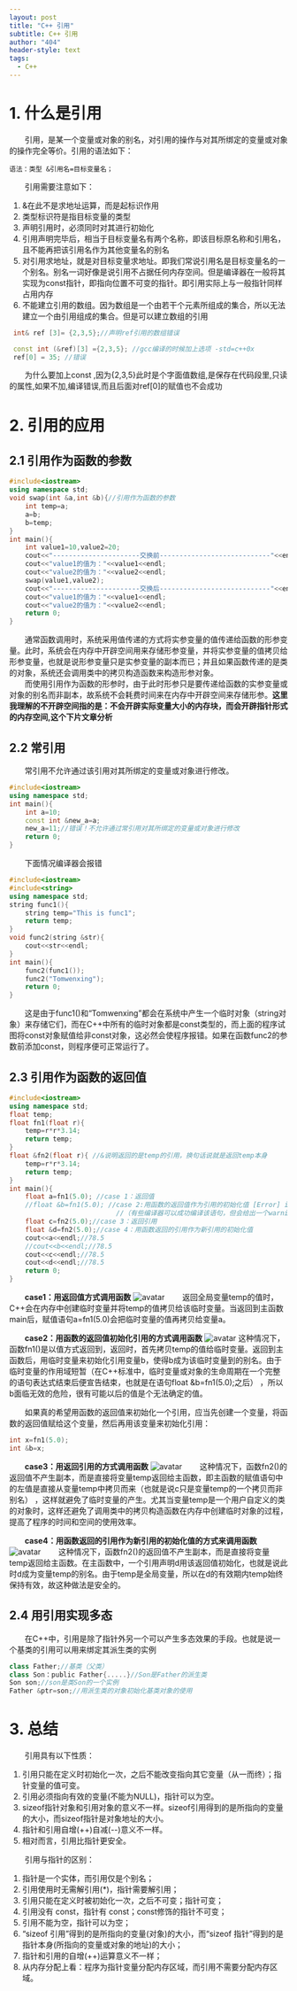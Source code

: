 ```yaml
---
layout: post
title: "C++ 引用"
subtitle: C++ 引用
author: "404"
header-style: text
tags:
  - C++
---
```

# 1. 什么是引用

　　引用，是某一个变量或对象的别名，对引用的操作与对其所绑定的变量或对象的操作完全等价。引用的语法如下：
```
语法：类型 &引用名=目标变量名；
```

　　引用需要注意如下：
1. &在此不是求地址运算，而是起标识作用
2. 类型标识符是指目标变量的类型
3. 声明引用时，必须同时对其进行初始化
4. 引用声明完毕后，相当于目标变量名有两个名称，即该目标原名称和引用名，且不能再把该引用名作为其他变量名的别名
5. 对引用求地址，就是对目标变量求地址。即我们常说引用名是目标变量名的一个别名。别名一词好像是说引用不占据任何内存空间。但是编译器在一般将其实现为const指针，即指向位置不可变的指针。即引用实际上与一般指针同样占用内存
6. 不能建立引用的数组。因为数组是一个由若干个元素所组成的集合，所以无法建立一个由引用组成的集合。但是可以建立数组的引用   

```cpp
 int& ref [3]= {2,3,5};//声明ref引用的数组错误

 const int (&ref)[3] ={2,3,5}; //gcc编译的时候加上选项 -std=c++0x
 ref[0] = 35; //错误
```   
　　为什么要加上const ,因为{2,3,5}此时是个字面值数组,是保存在代码段里,只读的属性,如果不加,编译错误,而且后面对ref[0]的赋值也不会成功

# 2. 引用的应用

## 2.1 引用作为函数的参数

```cpp
#include<iostream>
using namespace std;
void swap(int &a,int &b){//引用作为函数的参数
    int temp=a;
    a=b;
    b=temp;
}
int main(){
    int value1=10,value2=20;
    cout<<"----------------------交换前----------------------------"<<endl;
    cout<<"value1的值为："<<value1<<endl;
    cout<<"value2的值为："<<value2<<endl;
    swap(value1,value2);
    cout<<"----------------------交换后----------------------------"<<endl;
    cout<<"value1的值为："<<value1<<endl;
    cout<<"value2的值为："<<value2<<endl;
    return 0;
}
```

　　通常函数调用时，系统采用值传递的方式将实参变量的值传递给函数的形参变量。此时，系统会在内存中开辟空间用来存储形参变量，并将实参变量的值拷贝给形参变量，也就是说形参变量只是实参变量的副本而已；并且如果函数传递的是类的对象，系统还会调用类中的拷贝构造函数来构造形参对象。  
　　而使用引用作为函数的形参时，由于此时形参只是要传递给函数的实参变量或对象的别名而非副本，故系统不会耗费时间来在内存中开辟空间来存储形参。**这里我理解的不开辟空间指的是：不会开辟实际变量大小的内存块，而会开辟指针形式的内存空间,这个下片文章分析**

## 2.2 常引用

　　常引用不允许通过该引用对其所绑定的变量或对象进行修改。
```cpp
#include<iostream>
using namespace std;
int main(){
    int a=10;
    const int &new_a=a;
    new_a=11;//错误！不允许通过常引用对其所绑定的变量或对象进行修改
    return 0;
}
```
　　下面情况编译器会报错
```cpp
#include<iostream>
#include<string>
using namespace std;
string func1(){
    string temp="This is func1";
    return temp;
}
void func2(string &str){
    cout<<str<<endl;
}
int main(){
    func2(func1());
    func2("Tomwenxing");
    return 0;
}
```
　　这是由于func1()和“Tomwenxing”都会在系统中产生一个临时对象（string对象）来存储它们，而在C++中所有的临时对象都是const类型的，而上面的程序试图将const对象赋值给非const对象，这必然会使程序报错。如果在函数func2的参数前添加const，则程序便可正常运行了。

## 2.3 引用作为函数的返回值
```cpp
#include<iostream>
using namespace std;
float temp;
float fn1(float r){
    temp=r*r*3.14;
    return temp;
}
float &fn2(float r){ //&说明返回的是temp的引用，换句话说就是返回temp本身
    temp=r*r*3.14;
    return temp;
}
int main(){
    float a=fn1(5.0); //case 1：返回值
    //float &b=fn1(5.0); //case 2:用函数的返回值作为引用的初始化值 [Error] invalid initialization of non-const reference of type 'float&' from an rvalue of type 'float'
                           //（有些编译器可以成功编译该语句，但会给出一个warning）
    float c=fn2(5.0);//case 3：返回引用
    float &d=fn2(5.0);//case 4：用函数返回的引用作为新引用的初始化值
    cout<<a<<endl;//78.5
    //cout<<b<<endl;//78.5
    cout<<c<<endl;//78.5
    cout<<d<<endl;//78.5
    return 0;
}
```

　　**case1：用返回值方式调用函数**
![avatar](/img/in-post/Linux/201942001001.png)
　　返回全局变量temp的值时，C++会在内存中创建临时变量并将temp的值拷贝给该临时变量。当返回到主函数main后，赋值语句a=fn1(5.0)会把临时变量的值再拷贝给变量a。

　　**case2：用函数的返回值初始化引用的方式调用函数**
![avatar](/img/in-post/Linux/201942001002.png)
这种情况下，函数fn1()是以值方式返回到，返回时，首先拷贝temp的值给临时变量。返回到主函数后，用临时变量来初始化引用变量b，使得b成为该临时变量到的别名。由于临时变量的作用域短暂（在C++标准中，临时变量或对象的生命周期在一个完整的语句表达式结束后便宣告结束，也就是在语句float &b=fn1(5.0);之后） ，所以b面临无效的危险，很有可能以后的值是个无法确定的值。

 　　如果真的希望用函数的返回值来初始化一个引用，应当先创建一个变量，将函数的返回值赋给这个变量，然后再用该变量来初始化引用：
```cpp
int x=fn1(5.0);
int &b=x;
```
　　**case3：用返回引用的方式调用函数**
![avatar](/img/in-post/Linux/201942001003.png)
　　这种情况下，函数fn2()的返回值不产生副本，而是直接将变量temp返回给主函数，即主函数的赋值语句中的左值是直接从变量temp中拷贝而来（也就是说c只是变量temp的一个拷贝而非别名） ，这样就避免了临时变量的产生。尤其当变量temp是一个用户自定义的类的对象时，这样还避免了调用类中的拷贝构造函数在内存中创建临时对象的过程，提高了程序的时间和空间的使用效率。

　　**case4：用函数返回的引用作为新引用的初始化值的方式来调用函数**
![avatar](/img/in-post/Linux/201942001004.png)
　　这种情况下，函数fn2()的返回值不产生副本，而是直接将变量temp返回给主函数。在主函数中，一个引用声明d用该返回值初始化，也就是说此时d成为变量temp的别名。由于temp是全局变量，所以在d的有效期内temp始终保持有效，故这种做法是安全的。

## 2.4 用引用实现多态
　　在C++中，引用是除了指针外另一个可以产生多态效果的手段。也就是说一个基类的引用可以用来绑定其派生类的实例
```cpp
class Father;//基类（父类）
class Son：public Father{.....}//Son是Father的派生类
Son son;//son是类Son的一个实例
Father &ptr=son;//用派生类的对象初始化基类对象的使用
```

# 3. 总结

　　引用具有以下性质：  
1. 引用只能在定义时初始化一次，之后不能改变指向其它变量（从一而终）；指针变量的值可变。
2. 引用必须指向有效的变量(不能为NULL)，指针可以为空。
3. sizeof指针对象和引用对象的意义不一样。sizeof引用得到的是所指向的变量的大小，而sizeof指针是对象地址的大小。
4. 指针和引用自增(++)自减(--)意义不一样。
5. 相对而言，引用比指针更安全。

　　引用与指针的区别：  
1. 指针是一个实体，而引用仅是个别名；
2. 引用使用时无需解引用(*)，指针需要解引用；
3. 引用只能在定义时被初始化一次，之后不可变；指针可变；
4. 引用没有 const，指针有 const；const修饰的指针不可变；
5. 引用不能为空，指针可以为空；
6. “sizeof 引用”得到的是所指向的变量(对象)的大小，而“sizeof 指针”得到的是指针本身(所指向的变量或对象的地址)的大小；
7. 指针和引用的自增(++)运算意义不一样；
8. 从内存分配上看：程序为指针变量分配内存区域，而引用不需要分配内存区域。
